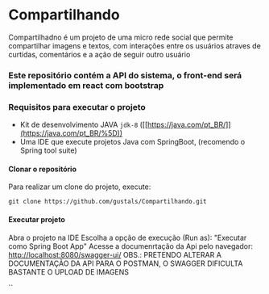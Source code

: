 # Compartilhando

Compartilhadno é um projeto de uma micro rede social que permite compartilhar imagens e textos, com interações entre os usuários atraves de curtidas, 
comentários e a ação de seguir outro usuário

### Este repositório contém a API do sistema, o front-end será implementado em react com bootstrap 

### Requisitos para executar o projeto
-   Kit de desenvolvimento JAVA  `jdk-8` ([[https://java.com/pt_BR/]](https://java.com/pt_BR/%5D))
-   Uma IDE que execute projetos Java com SpringBoot, (recomendo o Spring tool suite)

#### Clonar o repositório

Para realizar um clone do projeto, execute:
```
git clone https://github.com/gustals/Compartilhando.git
```
#### Executar projeto

Abra o projeto na IDE
Escolha a opção de execução (Run as): "Executar como Spring Boot App"
Acesse a documenrtação da Api pelo navegador: [http://localhost:8080/swagger-ui/](http://localhost:8080/swagger-ui/)
OBS.: PRETENDO ALTERAR A DOCUMENTAÇÃO DA API PARA O POSTMAN, O SWAGGER DIFICULTA BASTANTE O UPLOAD DE IMAGENS

``

